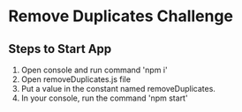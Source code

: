 # Remove Duplicates Challenge

## Steps to Start App
1. Open console and run command 'npm i'
2. Open removeDuplicates.js file
3. Put a value in the constant named removeDuplicates.
4. In your console, run the command 'npm start'